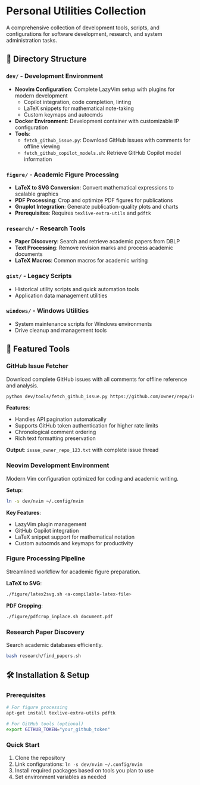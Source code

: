 # Personal Utilities Collection

A comprehensive collection of development tools, scripts, and configurations for software development, research, and system administration tasks.

## 📁 Directory Structure

### `dev/` - Development Environment

- **Neovim Configuration**: Complete LazyVim setup with plugins for modern development
  - Copilot integration, code completion, linting
  - LaTeX snippets for mathematical note-taking
  - Custom keymaps and autocmds
- **Docker Environment**: Development container with customizable IP configuration
- **Tools**:
  - `fetch_github_issue.py`: Download GitHub issues with comments for offline viewing
  - `fetch_github_copilot_models.sh`: Retrieve GitHub Copilot model information

### `figure/` - Academic Figure Processing

- **LaTeX to SVG Conversion**: Convert mathematical expressions to scalable graphics
- **PDF Processing**: Crop and optimize PDF figures for publications
- **Gnuplot Integration**: Generate publication-quality plots and charts
- **Prerequisites**: Requires `texlive-extra-utils` and `pdftk`

### `research/` - Research Tools

- **Paper Discovery**: Search and retrieve academic papers from DBLP
- **Text Processing**: Remove revision marks and process academic documents
- **LaTeX Macros**: Common macros for academic writing

### `gist/` - Legacy Scripts  

- Historical utility scripts and quick automation tools
- Application data management utilities

### `windows/` - Windows Utilities

- System maintenance scripts for Windows environments
- Drive cleanup and management tools

## 🚀 Featured Tools

### GitHub Issue Fetcher

Download complete GitHub issues with all comments for offline reference and analysis.

```bash
python dev/tools/fetch_github_issue.py https://github.com/owner/repo/issues/123
```

**Features**:

- Handles API pagination automatically
- Supports GitHub token authentication for higher rate limits
- Chronological comment ordering
- Rich text formatting preservation

**Output**: `issue_owner_repo_123.txt` with complete issue thread

### Neovim Development Environment

Modern Vim configuration optimized for coding and academic writing.

**Setup**:

```bash
ln -s dev/nvim ~/.config/nvim
```

**Key Features**:

- LazyVim plugin management
- GitHub Copilot integration
- LaTeX snippet support for mathematical notation
- Custom autocmds and keymaps for productivity

### Figure Processing Pipeline

Streamlined workflow for academic figure preparation.

**LaTeX to SVG**:

```bash
./figure/latex2svg.sh <a-compilable-latex-file>
```

**PDF Cropping**:

```bash
./figure/pdfcrop_inplace.sh document.pdf
```

### Research Paper Discovery

Search academic databases efficiently.

```bash
bash research/find_papers.sh 
```

## 🛠️ Installation & Setup

### Prerequisites

```bash
# For figure processing
apt-get install texlive-extra-utils pdftk

# For GitHub tools (optional)
export GITHUB_TOKEN="your_github_token"
```

### Quick Start

1. Clone the repository
2. Link configurations: `ln -s dev/nvim ~/.config/nvim`
3. Install required packages based on tools you plan to use
4. Set environment variables as needed
